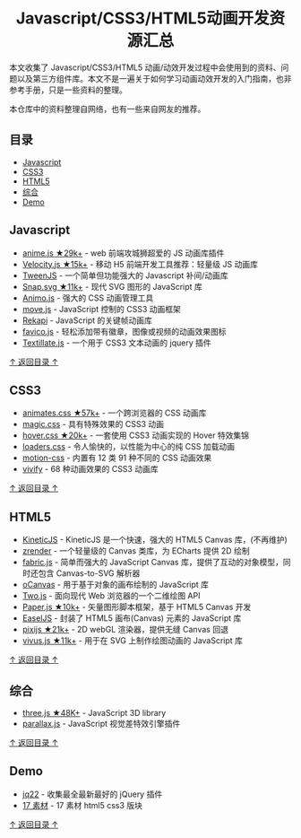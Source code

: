 <h1 align="center">Javascript/CSS3/HTML5动画开发资源汇总</h1>

本文收集了 Javascript/CSS3/HTML5 动画/动效开发过程中会使用到的资料、问题以及第三方组件库。本文不是一遍关于如何学习动画动效开发的入门指南，也非参考手册，只是一些资料的整理。

本仓库中的资料整理自网络，也有一些来自网友的推荐。

## 目录

- [Javascript](#Javascript)
- [CSS3](#CSS3)
- [HTML5](#HTML5)
- [综合](#综合)
- [Demo](#demo)

## Javascript

- [anime.js ★29k+](https://github.com/juliangarnier/anime) - web 前端攻城狮超爱的 JS 动画库插件
- [Velocity.js ★15k+](https://github.com/julianshapiro/velocity) - 移动 H5 前端开发工具推荐：轻量级 JS 动画库
- [TweenJS](https://github.com/CreateJS/TweenJS) - 一个简单但功能强大的 Javascript 补间/动画库
- [Snap.svg ★11k+](https://github.com/adobe-webplatform/Snap.svg) - 现代 SVG 图形的 JavaScript 库
- [Animo.js](https://github.com/ThrivingKings/animo) - 强大的 CSS 动画管理工具
- [move.js](https://github.com/visionmedia/move.js) - JavaScript 控制的 CSS3 动画框架
- [Rekapi](https://github.com/jeremyckahn/rekapi) - JavaScript 的关键帧动画库
- [favico.js](https://github.com/ejci/favico.js) - 轻松添加带有徽章，图像或视频的动画效果图标
- [Textillate.js](https://github.com/jschr/textillate) - 一个用于 CSS3 文本动画的 jquery 插件

[↑ 返回目录 ↑](#目录)

## CSS3

- [animates.css ★57k+](https://github.com/daneden/animate.css) - 一个跨浏览器的 CSS 动画库
- [magic.css](https://github.com/miniMAC/magic) - 具有特殊效果的 CSS3 动画
- [hover.css ★20k+](https://github.com/IanLunn/Hover) - 一套使用 CSS3 动画实现的 Hover 特效集锦
- [loaders.css](https://github.com/ConnorAtherton/loaders.css) - 令人愉快的，以性能为中心的纯 CSS 加载动画
- [motion-css](https://github.com/pavlyukpetr/motion-css) - 内置有 12 类 91 种不同的 CSS 动画效果
- [vivify](https://github.com/Martz90/vivify) - 68 种动画效果的 CSS3 动画库

[↑ 返回目录 ↑](#目录)

## HTML5

- [KineticJS](https://github.com/ericdrowell/KineticJS) - KineticJS 是一个快速，强大的 HTML5 Canvas 库，(不再维护)
- [zrender](https://github.com/ecomfe/zrender) - 一个轻量级的 Canvas 类库，为 ECharts 提供 2D 绘制
- [fabric.js](https://github.com/fabricjs/fabric.js) - 简单而强大的 JavaScript Canvas 库，提供了互动的对象模型，同时还包含 Canvas-to-SVG 解析器
- [oCanvas](https://github.com/koggdal/ocanvas) - 用于基于对象的画布绘制的 JavaScript 库
- [Two.js](https://github.com/jonobr1/two.js) - 面向现代 Web 浏览器的一个二维绘图 API
- [Paper.js ★10k+](https://github.com/paperjs/paper.js) - 矢量图形脚本框架，基于 HTML5 Canvas 开发
- [EaselJS](https://github.com/CreateJS/EaselJS) - 封装了 HTML5 画布(Canvas) 元素的 JavaScript 库
- [pixijs ★21k+](https://github.com/pixijs/pixi.js) - 2D webGL 渲染器，提供无缝 Canvas 回退
- [vivus.js ★11k+](https://github.com/maxwellito/vivus) - 用于在 SVG 上制作绘图动画的 JavaScript 库

[↑ 返回目录 ↑](#目录)

## 综合

- [three.js ★48K+](https://github.com/mrdoob/three.js) - JavaScript 3D library
- [parallax.js](https://github.com/pixelcog/parallax.js) - JavaScript 视觉差特效引擎插件

[↑ 返回目录 ↑](#目录)

## Demo

- [jq22](http://www.jq22.com/) - 收集最全最新最好的 jQuery 插件
- [17 素材](http://www.17sucai.com/category/1/31) - 17 素材 html5 css3 版块

[↑ 返回目录 ↑](#目录)
